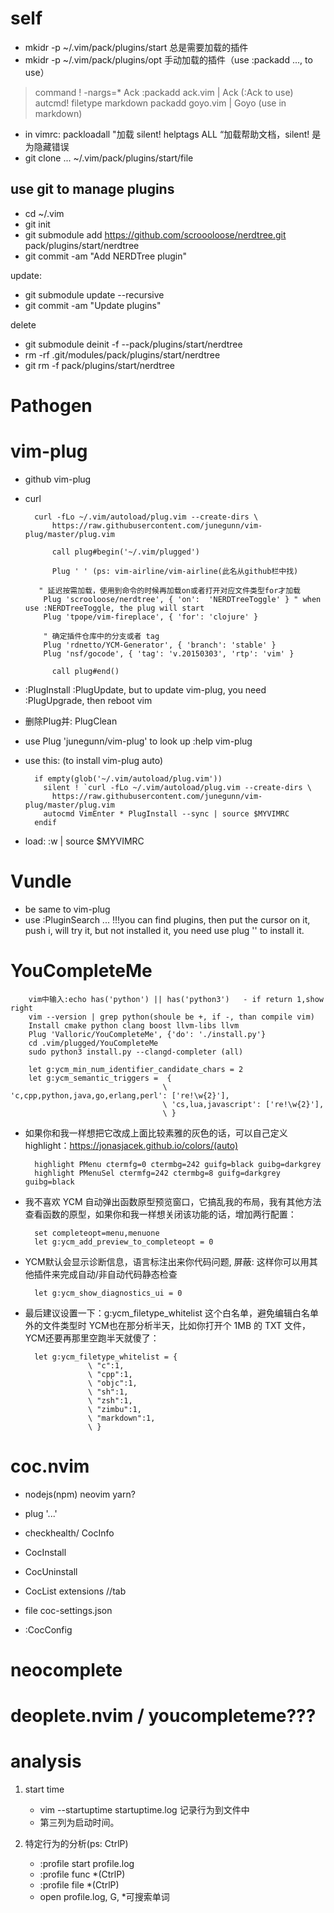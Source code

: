 # self

- mkidr -p ~/.vim/pack/plugins/start 总是需要加载的插件
- mkidr -p ~/.vim/pack/plugins/opt 手动加载的插件（use :packadd ..., to use）
> command ! -nargs=* Ack :packadd ack.vim | Ack <f-args> (:Ack to use)
> autcmd! filetype markdown packadd goyo.vim | Goyo (use in markdown)

- in vimrc: packloadall "加载   silent! helptags ALL “加载帮助文档，silent! 是为隐藏错误
- git clone ... ~/.vim/pack/plugins/start/file

## use git to manage plugins

- cd ~/.vim
- git init
- git submodule add https://github.com/scroooloose/nerdtree.git
pack/plugins/start/nerdtree
- git commit -am "Add NERDTree plugin"

update:
- git submodule update --recursive
- git commit -am "Update plugins"

delete
- git submodule deinit -f --pack/plugins/start/nerdtree
- rm -rf .git/modules/pack/plugins/start/nerdtree
- git rm -f pack/plugins/start/nerdtree

# Pathogen

# vim-plug

- github  vim-plug
- curl

        curl -fLo ~/.vim/autoload/plug.vim --create-dirs \
            https://raw.githubusercontent.com/junegunn/vim-plug/master/plug.vim 

        	call plug#begin('~/.vim/plugged')
        
        	Plug ' ' (ps: vim-airline/vim-airline(此名从github栏中找)
        
         " 延迟按需加载，使用到命令的时候再加载on或者打开对应文件类型for才加载
          Plug 'scrooloose/nerdtree', { 'on':  'NERDTreeToggle' } " when use :NERDTreeToggle, the plug will start 
          Plug 'tpope/vim-fireplace', { 'for': 'clojure' }
        
          " 确定插件仓库中的分支或者 tag
          Plug 'rdnetto/YCM-Generator', { 'branch': 'stable' }
          Plug 'nsf/gocode', { 'tag': 'v.20150303', 'rtp': 'vim' }
        
        	call plug#end()

- :PlugInstall :PlugUpdate, but to update vim-plug, you need :PlugUpgrade, then reboot vim
- 删除Plug并: PlugClean 
- use Plug 'junegunn/vim-plug' to look up :help vim-plug
- use this: (to install vim-plug auto)

        if empty(glob('~/.vim/autoload/plug.vim'))
          silent ! `curl -fLo ~/.vim/autoload/plug.vim --create-dirs \
            https://raw.githubusercontent.com/junegunn/vim-plug/master/plug.vim 
          autocmd VimEnter * PlugInstall --sync | source $MYVIMRC
        endif

- load: :w | source $MYVIMRC

# Vundle

- be same to vim-plug
- use :PluginSearch ... !!!you can find plugins, then put the cursor on it, push i, will try it, but not installed it, you need use plug '' to install it.

# YouCompleteMe

        vim中输入:echo has('python') || has('python3')   - if return 1,show right
        vim --version | grep python(shoule be +, if -, than compile vim) 
        Install cmake python clang boost llvm-libs llvm
        Plug 'Valloric/YouCompleteMe', {'do': './install.py'}
        cd .vim/plugged/YouCompleteMe
        sudo python3 install.py --clangd-completer (all)

        let g:ycm_min_num_identifier_candidate_chars = 2
        let g:ycm_semantic_triggers =  {
			                          \ 'c,cpp,python,java,go,erlang,perl': ['re!\w{2}'],
			                          \ 'cs,lua,javascript': ['re!\w{2}'],
			                          \ }
- 如果你和我一样想把它改成上面比较素雅的灰色的话，可以自己定义 highlight：https://jonasjacek.github.io/colors/(auto)

        highlight PMenu ctermfg=0 ctermbg=242 guifg=black guibg=darkgrey
        highlight PMenuSel ctermfg=242 ctermbg=8 guifg=darkgrey guibg=black

- 我不喜欢 YCM 自动弹出函数原型预览窗口，它搞乱我的布局，我有其他方法查看函数的原型，如果你和我一样想关闭该功能的话，增加两行配置：

        set completeopt=menu,menuone
        let g:ycm_add_preview_to_completeopt = 0

- YCM默认会显示诊断信息，语言标注出来你代码问题, 屏蔽: 这样你可以用其他插件来完成自动/非自动代码静态检查

        let g:ycm_show_diagnostics_ui = 0

- 最后建议设置一下：g:ycm_filetype_whitelist 这个白名单，避免编辑白名单外的文件类型时 YCM也在那分析半天，比如你打开个 1MB 的 TXT 文件，YCM还要再那里空跑半天就傻了：

        let g:ycm_filetype_whitelist = { 
        			\ "c":1,
        			\ "cpp":1, 
        			\ "objc":1,
        			\ "sh":1,
        			\ "zsh":1,
        			\ "zimbu":1,
        			\ "markdown":1,
        			\ }

# coc.nvim

- nodejs(npm) neovim yarn?
- plug '...'
- checkhealth/ CocInfo

- CocInstall
- CocUninstall
- CocList extensions  //tab
- file coc-settings.json
- :CocConfig



# neocomplete
# deoplete.nvim / youcompleteme???


# analysis

1. start time
    - vim --startuptime startuptime.log 记录行为到文件中
    - 第三列为启动时间。

2. 特定行为的分析(ps: CtrlP)
    - :profile start profile.log
    - :profile func *(CtrlP)
    - :profile file *(CtrlP)
    - open profile.log, G, *可搜索单词


